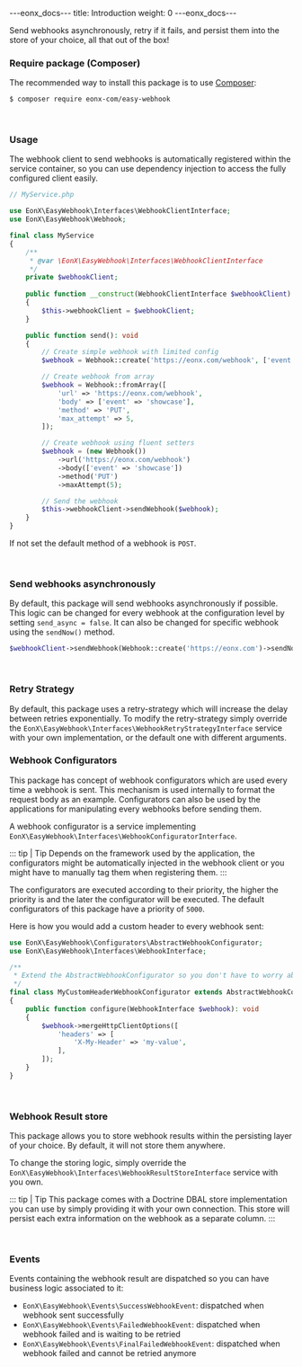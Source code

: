---eonx_docs---
title: Introduction
weight: 0
---eonx_docs---

Send webhooks asynchronously, retry if it fails, and persist them into the store of your choice, all that out of the box!

### Require package (Composer)

The recommended way to install this package is to use [Composer][1]:

```bash
$ composer require eonx-com/easy-webhook
```

<br>

### Usage

The webhook client to send webhooks is automatically registered within the service container, so you can use 
dependency injection to access the fully configured client easily.

```php
// MyService.php

use EonX\EasyWebhook\Interfaces\WebhookClientInterface;
use EonX\EasyWebhook\Webhook;

final class MyService
{
    /**
     * @var \EonX\EasyWebhook\Interfaces\WebhookClientInterface
     */
    private $webhookClient;
    
    public function __construct(WebhookClientInterface $webhookClient) 
    {
        $this->webhookClient = $webhookClient;
    }

    public function send(): void
    {
        // Create simple webhook with limited config
        $webhook = Webhook::create('https://eonx.com/webhook', ['event' => 'showcase'], 'PUT');

        // Create webhook from array
        $webhook = Webhook::fromArray([
            'url' => 'https://eonx.com/webhook',
            'body' => ['event' => 'showcase'],
            'method' => 'PUT',
            'max_attempt' => 5,
        ]);

        // Create webhook using fluent setters
        $webhook = (new Webhook())
            ->url('https://eonx.com/webhook')
            ->body(['event' => 'showcase'])
            ->method('PUT')
            ->maxAttempt(5);

        // Send the webhook
        $this->webhookClient->sendWebhook($webhook);
    }
}
```

If not set the default method of a webhook is `POST`.

<br>

### Send webhooks asynchronously

By default, this package will send webhooks asynchronously if possible. This logic can be changed for every webhook
at the configuration level by setting `send_async = false`. It can also be changed for specific webhook using the 
`sendNow()` method.

```php
$webhookClient->sendWebhook(Webhook::create('https://eonx.com')->sendNow());
``` 

<br>

### Retry Strategy

By default, this package uses a retry-strategy which will increase the delay between retries exponentially. To modify
the retry-strategy simply override the `EonX\EasyWebhook\Interfaces\WebhookRetryStrategyInterface` service with your
own implementation, or the default one with different arguments.

### Webhook Configurators

This package has concept of webhook configurators which are used every time a webhook is sent. This mechanism is used
internally to format the request body as an example. Configurators can also be used by the applications for manipulating
every webhooks before sending them.

A webhook configurator is a service implementing `EonX\EasyWebhook\Interfaces\WebhookConfiguratorInterface`. 

<p style="display: none;"></p>

::: tip | Tip
Depends on the framework used by the application, the configurators might be automatically injected in the webhook 
client or you might have to manually tag them when registering them.
:::

The configurators are executed according to their priority, the higher the priority is and the later the configurator
will be executed. The default configurators of this package have a priority of `5000`.

Here is how you would add a custom header to every webhook sent:

```php
use EonX\EasyWebhook\Configurators\AbstractWebhookConfigurator;
use EonX\EasyWebhook\Interfaces\WebhookInterface;

/**
 * Extend the AbstractWebhookConfigurator so you don't have to worry about priority.
 */
final class MyCustomHeaderWebhookConfigurator extends AbstractWebhookConfigurator
{
    public function configure(WebhookInterface $webhook): void
    {
        $webhook->mergeHttpClientOptions([
            'headers' => [
                'X-My-Header' => 'my-value',
            ],
        ]);
    }
}
```

<br>

### Webhook Result store

This package allows you to store webhook results within the persisting layer of your choice. By default, it will not
store them anywhere.

To change the storing logic, simply override the `EonX\EasyWebhook\Interfaces\WebhookResultStoreInterface` service 
with you own.

<p style="display: none;"></p>

::: tip | Tip
This package comes with a Doctrine DBAL store implementation you can use by simply providing it with your own connection.
This store will persist each extra information on the webhook as a separate column.
:::

<br>

### Events

Events containing the webhook result are dispatched so you can have business logic associated to it:

- `EonX\EasyWebhook\Events\SuccessWebhookEvent`: dispatched when webhook sent successfully 
- `EonX\EasyWebhook\Events\FailedWebhookEvent`: dispatched when webhook failed and is waiting to be retried 
- `EonX\EasyWebhook\Events\FinalFailedWebhookEvent`: dispatched when webhook failed and cannot be retried anymore 

[1]: https://getcomposer.org/

